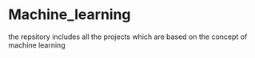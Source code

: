 # Machine_learning
the repsitory includes all the projects which are based on the concept of machine learning
